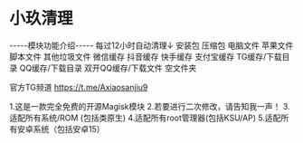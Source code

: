 # 小玖清理
-----模块功能介绍-----
每过12小时自动清理↓
安装包
压缩包
电脑文件
苹果文件
脚本文件
其他垃圾文件
微信缓存
抖音缓存
快手缓存
支付宝缓存
TG缓存/下载目录
QQ缓存/下载目录
双开QQ缓存/下载文件
空文件夹

官方TG频道 https://t.me/Axiaosanjiu9

1.这是一款完全免费的开源Magisk模块
2.若要进行二次修改，请告知我一声！
3.适配所有系统/ROM (包括类原生)
4.适配所有root管理器(包括KSU/AP)
5.适配所有安卓系统（包括安卓15）
